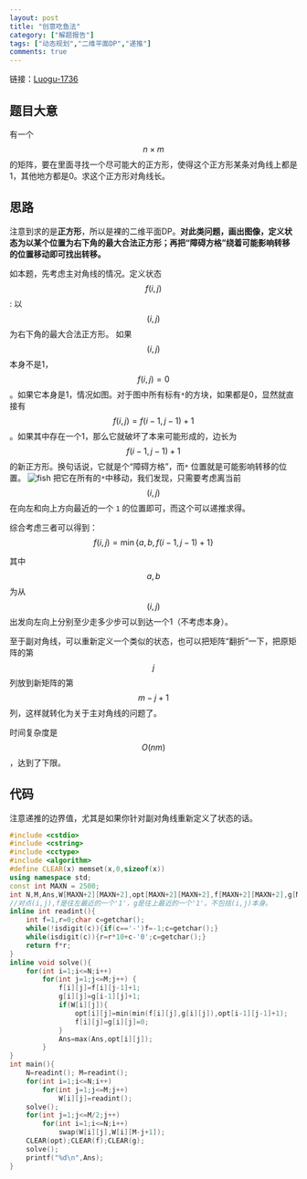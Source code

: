 ```yaml
---
layout: post
title: "创意吃鱼法"
category: ["解题报告"]
tags: ["动态规划","二维平面DP","递推"]
comments: true
---
```


链接：[Luogu-1736][1]
## 题目大意
有一个$$n \times m$$的矩阵，要在里面寻找一个尽可能大的正方形，使得这个正方形某条对角线上都是1，其他地方都是0。求这个正方形对角线长。
<!--more-->
## 思路
注意到求的是**正方形**，所以是裸的二维平面DP。**对此类问题，画出图像，定义状态为以某个位置为右下角的最大合法正方形；再把“障碍方格”绕着可能影响转移的位置移动即可找出转移。**

如本题，先考虑主对角线的情况。定义状态$$f(i,j)$$ : 以$$(i,j)$$ 为右下角的最大合法正方形。
如果$$(i,j)$$本身不是1，$$f(i,j)=0$$。如果它本身是1，情况如图。对于图中所有标有`*`的方块，如果都是0，显然就直接有$$f(i,j)=f(i-1,j-1)+1$$。如果其中存在一个1，那么它就破坏了本来可能形成的，边长为 $$f(i-1,j-1)+1$$ 的新正方形。换句话说，它就是个“障碍方格”，而`*` 位置就是可能影响转移的位置。
![fish](https://panda2134.github.io/img/fish.png)
把它在所有的`*`中移动，我们发现，只需要考虑离当前$$(i,j)$$在向左和向上方向最近的一个 `1` 的位置即可，而这个可以递推求得。

综合考虑三者可以得到：
$$f(i,j)=\min\{ a,b, f(i-1,j-1)+1 \}$$

其中$$a,b$$为从$$(i,j)$$出发向左向上分别至少走多少步可以到达一个1（不考虑本身）。

至于副对角线，可以重新定义一个类似的状态，也可以把矩阵“翻折”一下，把原矩阵的第$$j$$列放到新矩阵的第$$m-j+1$$列，这样就转化为关于主对角线的问题了。

时间复杂度是$$O(nm)$$，达到了下限。

## 代码
注意递推的边界值，尤其是如果你针对副对角线重新定义了状态的话。
```cpp
#include <cstdio>
#include <cstring>
#include <cctype>
#include <algorithm>
#define CLEAR(x) memset(x,0,sizeof(x))
using namespace std;
const int MAXN = 2500;
int N,M,Ans,W[MAXN+2][MAXN+2],opt[MAXN+2][MAXN+2],f[MAXN+2][MAXN+2],g[MAXN+2][MAXN+2];
//对点(i,j),f是往左最近的一个'1'，g是往上最近的一个'1'。不包括(i,j)本身。 
inline int readint(){
    int f=1,r=0;char c=getchar();
    while(!isdigit(c)){if(c=='-')f=-1;c=getchar();}
    while(isdigit(c)){r=r*10+c-'0';c=getchar();}
    return f*r;
}
inline void solve(){
    for(int i=1;i<=N;i++)
        for(int j=1;j<=M;j++) {
            f[i][j]=f[i][j-1]+1;
            g[i][j]=g[i-1][j]+1;
            if(W[i][j]){
                opt[i][j]=min(min(f[i][j],g[i][j]),opt[i-1][j-1]+1);
                f[i][j]=g[i][j]=0;
            }
            Ans=max(Ans,opt[i][j]); 
        } 
}
int main(){
    N=readint(); M=readint();
    for(int i=1;i<=N;i++)
        for(int j=1;j<=M;j++)
            W[i][j]=readint();
    solve();
    for(int j=1;j<=M/2;j++)
        for(int i=1;i<=N;i++)
            swap(W[i][j],W[i][M-j+1]);
    CLEAR(opt);CLEAR(f);CLEAR(g);
    solve();
    printf("%d\n",Ans);
}

```
 [1]:https://www.luogu.org/problem/show?pid=1736